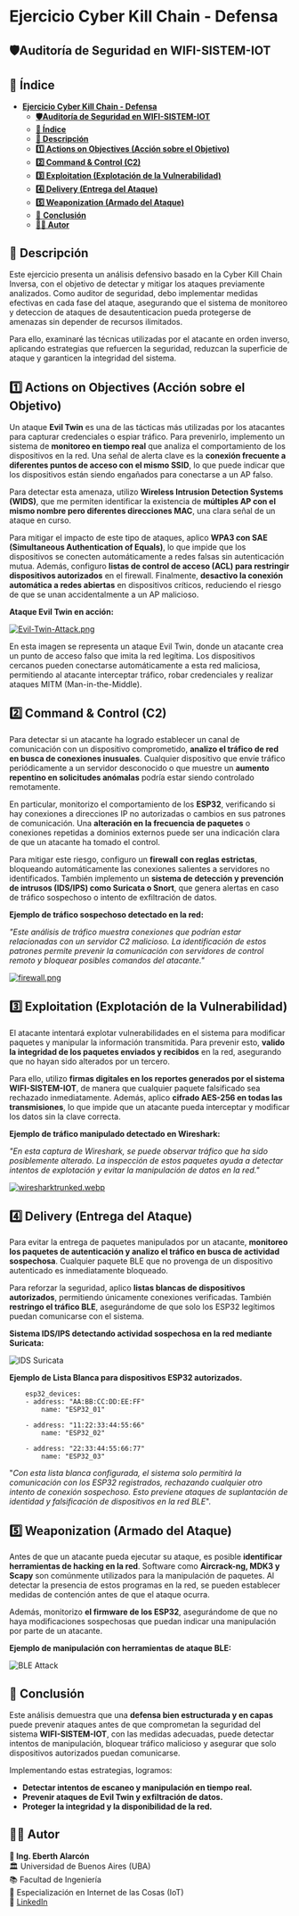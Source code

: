 

# **Ejercicio Cyber Kill Chain - Defensa**  

## **🛡️Auditoría de Seguridad en WIFI-SISTEM-IOT**  

## **📑 Índice**
- [**Ejercicio Cyber Kill Chain - Defensa**](#ejercicio-cyber-kill-chain---defensa)
  - [**🛡️Auditoría de Seguridad en WIFI-SISTEM-IOT**](#️auditoría-de-seguridad-en-wifi-sistem-iot)
  - [**📑 Índice**](#-índice)
  - [**📌 Descripción**](#-descripción)
  - [**1️⃣ Actions on Objectives (Acción sobre el Objetivo)**](#1️⃣-actions-on-objectives-acción-sobre-el-objetivo)
  - [**2️⃣ Command \& Control (C2)**](#2️⃣-command--control-c2)
  - [**3️⃣ Exploitation (Explotación de la Vulnerabilidad)**](#3️⃣-exploitation-explotación-de-la-vulnerabilidad)
  - [**4️⃣ Delivery (Entrega del Ataque)**](#4️⃣-delivery-entrega-del-ataque)
  - [**5️⃣ Weaponization (Armado del Ataque)**](#5️⃣-weaponization-armado-del-ataque)
  - [📌 **Conclusión**](#-conclusión)
  - [**👨‍💻 Autor**](#-autor)
   

## **📌 Descripción**  
Este ejercicio presenta un análisis defensivo basado en la Cyber Kill Chain Inversa, con el objetivo de detectar y mitigar los ataques previamente analizados. Como auditor de seguridad, debo implementar medidas efectivas en cada fase del ataque, asegurando que el sistema de monitoreo y deteccion de ataques de desautenticacion pueda protegerse de amenazas sin depender de recursos ilimitados.  

Para ello, examinaré las técnicas utilizadas por el atacante en orden inverso, aplicando estrategias que refuercen la seguridad, reduzcan la superficie de ataque y garanticen la integridad del sistema.  



## **1️⃣ Actions on Objectives (Acción sobre el Objetivo)**  

Un ataque **Evil Twin** es una de las tácticas más utilizadas por los atacantes para capturar credenciales o espiar tráfico. Para prevenirlo, implemento un sistema de **monitoreo en tiempo real** que analiza el comportamiento de los dispositivos en la red. Una señal de alerta clave es la **conexión frecuente a diferentes puntos de acceso con el mismo SSID**, lo que puede indicar que los dispositivos están siendo engañados para conectarse a un AP falso.  

Para detectar esta amenaza, utilizo **Wireless Intrusion Detection Systems (WIDS)**, que me permiten identificar la existencia de **múltiples AP con el mismo nombre pero diferentes direcciones MAC**, una clara señal de un ataque en curso.  

Para mitigar el impacto de este tipo de ataques, aplico **WPA3 con SAE (Simultaneous Authentication of Equals)**, lo que impide que los dispositivos se conecten automáticamente a redes falsas sin autenticación mutua. Además, configuro **listas de control de acceso (ACL) para restringir dispositivos autorizados** en el firewall. Finalmente, **desactivo la conexión automática a redes abiertas** en dispositivos críticos, reduciendo el riesgo de que se unan accidentalmente a un AP malicioso.  

**Ataque Evil Twin en acción:**  

 [![Evil-Twin-Attack.png](https://i.postimg.cc/HsZFzwBR/Evil-Twin-Attack.png)](https://postimg.cc/56zPNCcS)

En esta imagen se representa un ataque Evil Twin, donde un atacante crea un punto de acceso falso que imita la red legítima. Los dispositivos cercanos pueden conectarse automáticamente a esta red maliciosa, permitiendo al atacante interceptar tráfico, robar credenciales y realizar ataques MITM (Man-in-the-Middle).


## **2️⃣ Command & Control (C2)**  

Para detectar si un atacante ha logrado establecer un canal de comunicación con un dispositivo comprometido, **analizo el tráfico de red en busca de conexiones inusuales**. Cualquier dispositivo que envíe tráfico periódicamente a un servidor desconocido o que muestre un **aumento repentino en solicitudes anómalas** podría estar siendo controlado remotamente.  

En particular, monitorizo el comportamiento de los **ESP32**, verificando si hay conexiones a direcciones IP no autorizadas o cambios en sus patrones de comunicación. Una **alteración en la frecuencia de paquetes** o conexiones repetidas a dominios externos puede ser una indicación clara de que un atacante ha tomado el control.  

Para mitigar este riesgo, configuro un **firewall con reglas estrictas**, bloqueando automáticamente las conexiones salientes a servidores no identificados. También implemento un **sistema de detección y prevención de intrusos (IDS/IPS) como Suricata o Snort**, que genera alertas en caso de tráfico sospechoso o intento de exfiltración de datos.  

**Ejemplo de tráfico sospechoso detectado en la red:**  

*"Este análisis de tráfico muestra conexiones que podrían estar relacionadas con un servidor C2 malicioso. La identificación de estos patrones permite prevenir la comunicación con servidores de control remoto y bloquear posibles comandos del atacante."*  

[![firewall.png](https://i.postimg.cc/XJjgthv8/firewall.png)](https://postimg.cc/zLQWgxKb)

## **3️⃣ Exploitation (Explotación de la Vulnerabilidad)**  

El atacante intentará explotar vulnerabilidades en el sistema para modificar paquetes y manipular la información transmitida. Para prevenir esto, **valido la integridad de los paquetes enviados y recibidos** en la red, asegurando que no hayan sido alterados por un tercero.  

Para ello, utilizo **firmas digitales en los reportes generados por el sistema WIFI-SISTEM-IOT**, de manera que cualquier paquete falsificado sea rechazado inmediatamente. Además, aplico **cifrado AES-256 en todas las transmisiones**, lo que impide que un atacante pueda interceptar y modificar los datos sin la clave correcta.  

**Ejemplo de tráfico manipulado detectado en Wireshark:**  

*"En esta captura de Wireshark, se puede observar tráfico que ha sido posiblemente alterado. La inspección de estos paquetes ayuda a detectar intentos de explotación y evitar la manipulación de datos en la red."*  

[![wiresharktrunked.webp](https://i.postimg.cc/8cPB7j2G/wiresharktrunked.webp)](https://postimg.cc/jwmJ9dq3)  



## **4️⃣ Delivery (Entrega del Ataque)**  

Para evitar la entrega de paquetes manipulados por un atacante, **monitoreo los paquetes de autenticación y analizo el tráfico en busca de actividad sospechosa**. Cualquier paquete BLE que no provenga de un dispositivo autenticado es inmediatamente bloqueado.  

Para reforzar la seguridad, aplico **listas blancas de dispositivos autorizados**, permitiendo únicamente conexiones verificadas. También **restringo el tráfico BLE**, asegurándome de que solo los ESP32 legítimos puedan comunicarse con el sistema.  


**Sistema IDS/IPS detectando actividad sospechosa en la red mediante Suricata:**  

![IDS Suricata](https://i.postimg.cc/ZqRRVRmN/4.png)  

**Ejemplo de Lista Blanca para dispositivos ESP32 autorizados.**

        esp32_devices:
        - address: "AA:BB:CC:DD:EE:FF"  
            name: "ESP32_01"

        - address: "11:22:33:44:55:66"
            name: "ESP32_02"

        - address: "22:33:44:55:66:77"
            name: "ESP32_03"

"*Con esta lista blanca configurada, el sistema solo permitirá la comunicación con los ESP32 registrados, rechazando cualquier otro intento de conexión sospechoso. Esto previene ataques de suplantación de identidad y falsificación de dispositivos en la red BLE*".


## **5️⃣ Weaponization (Armado del Ataque)**  

Antes de que un atacante pueda ejecutar su ataque, es posible **identificar herramientas de hacking en la red**. Software como **Aircrack-ng, MDK3 y Scapy** son comúnmente utilizados para la manipulación de paquetes. Al detectar la presencia de estos programas en la red, se pueden establecer medidas de contención antes de que el ataque ocurra.  

Además, monitorizo **el firmware de los ESP32**, asegurándome de que no haya modificaciones sospechosas que puedan indicar una manipulación por parte de un atacante.  

**Ejemplo de manipulación con herramientas de ataque BLE:**

![BLE Attack](https://i.postimg.cc/KcLY9w60/5.png)  



## 📌 **Conclusión**  

Este análisis demuestra que una **defensa bien estructurada y en capas** puede prevenir ataques antes de que comprometan la seguridad del sistema **WIFI-SISTEM-IOT**, con las medidas adecuadas, puede detectar intentos de manipulación, bloquear tráfico malicioso y asegurar que solo dispositivos autorizados puedan comunicarse.  

Implementando estas estrategias, logramos:  
- **Detectar intentos de escaneo y manipulación en tiempo real.**  
- **Prevenir ataques de Evil Twin y exfiltración de datos.**  
- **Proteger la integridad y la disponibilidad de la red.**  


## **👨‍💻 Autor**  
**📌 Ing. Eberth Alarcón**  
🏛️ Universidad de Buenos Aires (UBA)  
📚 Facultad de Ingeniería  
📡 Especialización en Internet de las Cosas (IoT)  
🔗 [LinkedIn](https://www.linkedin.com/in/eberthalarcon90)  
